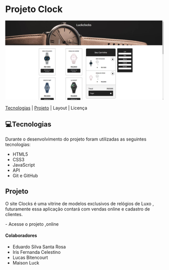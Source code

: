 # Projeto Clock
![Alt text](assets/img/siteClocks.png)</img>

<a href="#💻tecnologias">Tecnologias</a> | <a href="#projeto"> Projeto</a> |<a> Layout </a>|<a> Licença</a>



## 💻Tecnologias

Durante o desenvolvimento do projeto foram utilizadas as seguintes tecnologias:

- HTML5
- CSS3
- JavaScript
- API
- Git e GitHub

## Projeto

O site Clocks é uma vitrine de modelos exclusivos de relógios de Luxo , futuramente essa aplicação contará com vendas online e cadastro de clientes.

-<a> Acesse o projeto ,online </a>

#### Colaboradores

- Eduardo Silva Santa Rosa
- Iris Fernanda Celestino
- Lucas Bitencourt
- Maison Luck